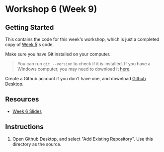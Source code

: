 # Workshop 6 (Week 9)

## Getting Started

This contains the code for this week's workshop, which is just a completed copy of [Week 5](https://github.com/cruizeship/devx-week5)'s code.

Make sure you have Git installed on your computer.

> You can run `git --version` to check if it is installed.
> If you have a Windows computer, you may need to download it [here](https://git-scm.com/downloads/win).

Create a Github account if you don't have one, and download [Github Desktop](https://desktop.github.com/download/).


## Resources

- [Week 6 Slides](https://docs.google.com/presentation/d/1LNPyD2AP4cg4DHlInmvBMYwRBlWt7MeGgXtKohF4WeE/edit?usp=sharing)


## Instructions

1. Open Github Desktop, and select "Add Existing Repository". Use this directory as the source.